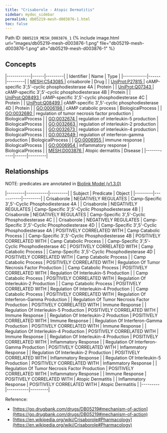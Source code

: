 ```yaml
---
title: "Crisaborole - Atopic Dermatitis"
sidebar: mydoc_sidebar
permalink: db05219-mesh-d003876-1.html
toc: false 
---
```



Path ID: `DB05219_MESH_D003876_1`
{% include image.html url="images/db05219-mesh-d003876-1.png" file="db05219-mesh-d003876-1.png" alt="db05219-mesh-d003876-1" %}

## Concepts

|------------|------|---------|
| Identifier | Name | Type    |
|------------|------|---------|
| <a href="https://identifiers.org/MESH:C543085">MESH:C543085 </a> | crisaborole | Drug |
| <a href="https://identifiers.org/UniProt:P27815">UniProt:P27815 </a> | cAMP-specific 3',5'-cyclic phosphodiesterase 4A | Protein |
| <a href="https://identifiers.org/UniProt:Q07343">UniProt:Q07343 </a> | cAMP-specific 3',5'-cyclic phosphodiesterase 4B | Protein |
| <a href="https://identifiers.org/UniProt:Q08493">UniProt:Q08493 </a> | cAMP-specific 3',5'-cyclic phosphodiesterase 4C | Protein |
| <a href="https://identifiers.org/UniProt:Q08499">UniProt:Q08499 </a> | cAMP-specific 3',5'-cyclic phosphodiesterase 4D | Protein |
| <a href="https://identifiers.org/GO:0006198">GO:0006198 </a> | cAMP catabolic process | BiologicalProcess |
| <a href="https://identifiers.org/GO:0032680">GO:0032680 </a> | regulation of tumor necrosis factor production | BiologicalProcess |
| <a href="https://identifiers.org/GO:0032674">GO:0032674 </a> | regulation of interleukin-5 production | BiologicalProcess |
| <a href="https://identifiers.org/GO:0032663">GO:0032663 </a> | regulation of interleukin-2 production | BiologicalProcess |
| <a href="https://identifiers.org/GO:0032673">GO:0032673 </a> | regulation of interleukin-4 production | BiologicalProcess |
| <a href="https://identifiers.org/GO:0032649">GO:0032649 </a> | regulation of interferon-gamma production | BiologicalProcess |
| <a href="https://identifiers.org/GO:0006955">GO:0006955 </a> | immune response | BiologicalProcess |
| <a href="https://identifiers.org/GO:0006954">GO:0006954 </a> | inflammatory response | BiologicalProcess |
| <a href="https://identifiers.org/MESH:D003876">MESH:D003876 </a> | Atopic dermatitis | Disease |
|------------|------|---------|

## Relationships


NOTE: predicates are annotated in <a href="https://github.com/biolink/biolink-model/releases/tag/v1.3.0">Biolink Model (v1.3.0)</a>

|---------|-----------|---------|
| Subject | Predicate | Object  |
|---------|-----------|---------|
| Crisaborole | NEGATIVELY REGULATES | Camp-Specific 3',5'-Cyclic Phosphodiesterase 4A |
| Crisaborole | NEGATIVELY REGULATES | Camp-Specific 3',5'-Cyclic Phosphodiesterase 4B |
| Crisaborole | NEGATIVELY REGULATES | Camp-Specific 3',5'-Cyclic Phosphodiesterase 4C |
| Crisaborole | NEGATIVELY REGULATES | Camp-Specific 3',5'-Cyclic Phosphodiesterase 4D |
| Camp-Specific 3',5'-Cyclic Phosphodiesterase 4A | POSITIVELY CORRELATED WITH | Camp Catabolic Process |
| Camp-Specific 3',5'-Cyclic Phosphodiesterase 4B | POSITIVELY CORRELATED WITH | Camp Catabolic Process |
| Camp-Specific 3',5'-Cyclic Phosphodiesterase 4C | POSITIVELY CORRELATED WITH | Camp Catabolic Process |
| Camp-Specific 3',5'-Cyclic Phosphodiesterase 4D | POSITIVELY CORRELATED WITH | Camp Catabolic Process |
| Camp Catabolic Process | POSITIVELY CORRELATED WITH | Regulation Of Tumor Necrosis Factor Production |
| Camp Catabolic Process | POSITIVELY CORRELATED WITH | Regulation Of Interleukin-5 Production |
| Camp Catabolic Process | POSITIVELY CORRELATED WITH | Regulation Of Interleukin-2 Production |
| Camp Catabolic Process | POSITIVELY CORRELATED WITH | Regulation Of Interleukin-4 Production |
| Camp Catabolic Process | POSITIVELY CORRELATED WITH | Regulation Of Interferon-Gamma Production |
| Regulation Of Tumor Necrosis Factor Production | POSITIVELY CORRELATED WITH | Immune Response |
| Regulation Of Interleukin-5 Production | POSITIVELY CORRELATED WITH | Immune Response |
| Regulation Of Interleukin-2 Production | POSITIVELY CORRELATED WITH | Immune Response |
| Regulation Of Interferon-Gamma Production | POSITIVELY CORRELATED WITH | Immune Response |
| Regulation Of Interleukin-4 Production | POSITIVELY CORRELATED WITH | Immune Response |
| Regulation Of Interleukin-4 Production | POSITIVELY CORRELATED WITH | Inflammatory Response |
| Regulation Of Interferon-Gamma Production | POSITIVELY CORRELATED WITH | Inflammatory Response |
| Regulation Of Interleukin-2 Production | POSITIVELY CORRELATED WITH | Inflammatory Response |
| Regulation Of Interleukin-5 Production | POSITIVELY CORRELATED WITH | Inflammatory Response |
| Regulation Of Tumor Necrosis Factor Production | POSITIVELY CORRELATED WITH | Inflammatory Response |
| Immune Response | POSITIVELY CORRELATED WITH | Atopic Dermatitis |
| Inflammatory Response | POSITIVELY CORRELATED WITH | Atopic Dermatitis |
|---------|-----------|---------|

Reference: 
  - [https://go.drugbank.com/drugs/DB05219#mechanism-of-action](https://go.drugbank.com/drugs/DB05219#mechanism-of-action)
  - [https://en.wikipedia.org/wiki/Crisaborole#Pharmacology](https://en.wikipedia.org/wiki/Crisaborole#Pharmacology)
